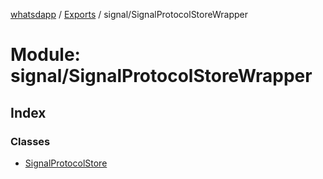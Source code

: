 [whatsdapp](../README.md) / [Exports](../modules.md) / signal/SignalProtocolStoreWrapper

# Module: signal/SignalProtocolStoreWrapper

## Index

### Classes

* [SignalProtocolStore](../classes/signal_signalprotocolstorewrapper.signalprotocolstore.md)
